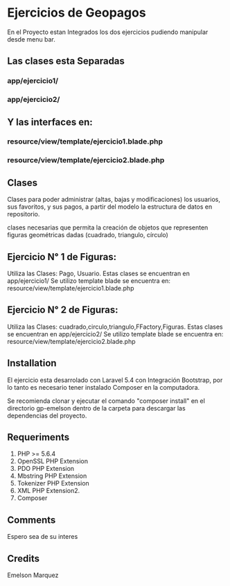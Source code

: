 # Ejercicios de Geopagos

En el Proyecto estan Integrados los dos ejercicios pudiendo manipular desde menu bar.

## Las clases esta Separadas 
### app/ejercicio1/
### app/ejercicio2/

## Y las interfaces en:

### resource/view/template/ejercicio1.blade.php
### resource/view/template/ejercicio2.blade.php

## Clases

Clases para poder administrar (altas, bajas y modificaciones) los usuarios, sus favoritos, y sus pagos, a partir del modelo la estructura de datos en repositorio.

clases necesarias que permita la creación de objetos que representen figuras
geométricas dadas (cuadrado, triangulo, círculo)


## Ejercicio N° 1 de Figuras:
Utiliza las Clases: Pago, Usuario.
Estas clases se encuentran en app/ejercicio1/
Se utilizo template blade se encuentra en: resource/view/template/ejercicio1.blade.php

## Ejercicio N° 2 de Figuras:
Utiliza las Clases: cuadrado,circulo,triangulo,FFactory,Figuras.
Estas clases se encuentran en app/ejercicio2/
Se utilizo template blade se encuentra en: resource/view/template/ejercicio2.blade.php



## Installation

El ejercicio esta desarrolado con Laravel 5.4 con Integración Bootstrap, por lo tanto es necesario tener instalado Composer en la computadora.

Se recomienda clonar y ejecutar el comando "composer install" en el directorio gp-emelson dentro de la carpeta para descargar las dependencias del proyecto.


## Requeriments
1. PHP >= 5.6.4
2. OpenSSL PHP Extension
3. PDO PHP Extension
4. Mbstring PHP Extension
5. Tokenizer PHP Extension
6. XML PHP Extension2.
7. Composer

## Comments

Espero sea de su interes

## Credits

Emelson Marquez

